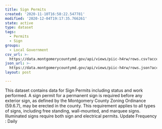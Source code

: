 ```yaml
---
title: Sign Permits
created: '2020-11-10T16:58:22.547781'
modified: '2020-12-04T19:17:35.766261'
state: active
type: dataset
tags:
  - Permits
  - Sign
groups:
  - Local Government
csv_url: >-
  https://data.montgomerycountymd.gov/api/views/piic-h4rw/rows.csv?accessType=DOWNLOAD
json_url: >-
  https://data.montgomerycountymd.gov/api/views/piic-h4rw/rows.json?accessType=DOWNLOAD
layout: post

---
```

This dataset contains data for Sign Permits including status and work performed.  A sign permit for a permanent sign is required before any exterior sign, as defined by the Montgomery County Zoning Ordinance (59.6.7),  may be erected in the county. This requirement applies to all types of signs, including free standing, wall-mounted, and marquee signs. Illuminated signs require both sign and electrical permits.
Update Frequency : Daily

